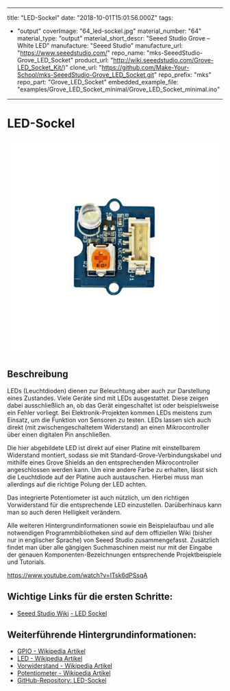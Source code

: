 
---
title: "LED-Sockel"
date: "2018-10-01T15:01:56.000Z"
tags: 
  - "output"
coverImage: "64_led-sockel.jpg"
material_number: "64"
material_type: "output"
material_short_descr: "Seeed Studio Grove – White LED"
manufacture: "Seeed Studio"
manufacture_url: "https://www.seeedstudio.com/"
repo_name: "mks-SeeedStudio-Grove_LED_Socket"
product_url: "http://wiki.seeedstudio.com/Grove-LED_Socket_Kit/)"
clone_url: "https://github.com/Make-Your-School/mks-SeeedStudio-Grove_LED_Socket.git"
repo_prefix: "mks"
repo_part: "Grove_LED_Socket"
embedded_example_file: "examples/Grove_LED_Socket_minimal/Grove_LED_Socket_minimal.ino"
---


# LED-Sockel

![LED-Sockel](64_led-sockel.jpg)

## Beschreibung
LEDs (Leuchtdioden) dienen zur Beleuchtung aber auch zur Darstellung eines Zustandes. Viele Geräte sind mit LEDs ausgestattet. Diese zeigen dabei ausschließlich an, ob das Gerät eingeschaltet ist oder beispielsweise ein Fehler vorliegt. Bei Elektronik-Projekten kommen LEDs meistens zum Einsatz, um die Funktion von Sensoren zu testen. LEDs lassen sich auch direkt (mit zwischengeschaltetem Widerstand) an einen Mikrocontroller über einen digitalen Pin anschließen.

Die hier abgebildete LED ist direkt auf einer Platine mit einstellbarem Widerstand montiert, sodass sie mit Standard-Grove-Verbindungskabel und mithilfe eines Grove Shields an den entsprechenden Mikrocontroller angeschlossen werden kann. Um eine andere Farbe zu erhalten, lässt sich die Leuchtdiode auf der Platine auch austauschen. Hierbei muss man allerdings auf die richtige Polung der LED achten.

Das integrierte Potentiometer ist auch nützlich, um den richtigen Vorwiderstand für die entsprechende LED einzustellen. Darüberhinaus kann man so auch deren Helligkeit verändern.

Alle weiteren Hintergrundinformationen sowie ein Beispielaufbau und alle notwendigen Programmbibliotheken sind auf dem offiziellen Wiki (bisher nur in englischer Sprache) von Seeed Studio zusammengefasst. Zusätzlich findet man über alle gängigen Suchmaschinen meist nur mit der Eingabe der genauen Komponenten-Bezeichnungen entsprechende Projektbeispiele und Tutorials.

https://www.youtube.com/watch?v=ITsk6dPSsqA


<!-- infolist -->

<!-- infolists -->

## Wichtige Links für die ersten Schritte:

- [Seeed Studio Wiki](http://wiki.seeedstudio.com/Grove-LED_Socket_Kit/) [- LED Sockel](http://wiki.seeedstudio.com/Grove-LED_Socket_Kit/)

## Weiterführende Hintergrundinformationen:

- [GPIO - Wikipedia Artikel](https://de.wikipedia.org/wiki/Allzweckeingabe/-ausgabe)
- [LED - Wikipedia Artikel](https://de.wikipedia.org/wiki/Leuchtdiode)
- [Vorwiderstand - Wikipedia Artikel](https://de.wikipedia.org/wiki/Vorwiderstand)
- [Potentiometer - Wikipedia Artikel](https://de.wikipedia.org/wiki/Potentiometer)
- [GitHub-Repository: LED-Sockel](https://github.com/MakeYourSchool/64-LED-Sockel)



